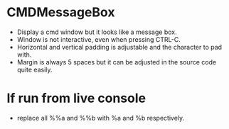 # CMDMessageBox
- Display a cmd window but it looks like a message box.
- Window is not interactive, even when pressing CTRL-C.
- Horizontal and vertical padding is adjustable and the character to pad with.
- Margin is always 5 spaces but it can be adjusted in the source code quite easily.

# If run from live console
- replace all %%a and %%b with %a and %b respectively.
